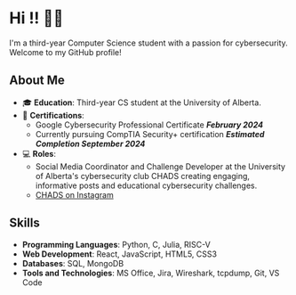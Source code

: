 # Hi !! 👋😺

I'm a third-year Computer Science student with a passion for cybersecurity. Welcome to my GitHub profile!

## About Me

- 🎓 **Education**: Third-year CS student at the University of Alberta.
- 📜 **Certifications**:
  - Google Cybersecurity Professional Certificate         ***February 2024***
  - Currently pursuing CompTIA Security+ certification    ***Estimated Completion September 2024***
- 💻 **Roles**:
  - Social Media Coordinator and Challenge Developer at the University of Alberta's cybersecurity club CHADS creating engaging, informative posts and educational cybersecurity challenges.
  - [CHADS on Instagram](https://www.instagram.com/chads_ualberta/)

## Skills

- **Programming Languages**: Python, C, Julia, RISC-V
- **Web Development**: React, JavaScript, HTML5, CSS3
- **Databases**: SQL, MongoDB
- **Tools and Technologies**:  MS Office, Jira, Wireshark, tcpdump, Git, VS Code
